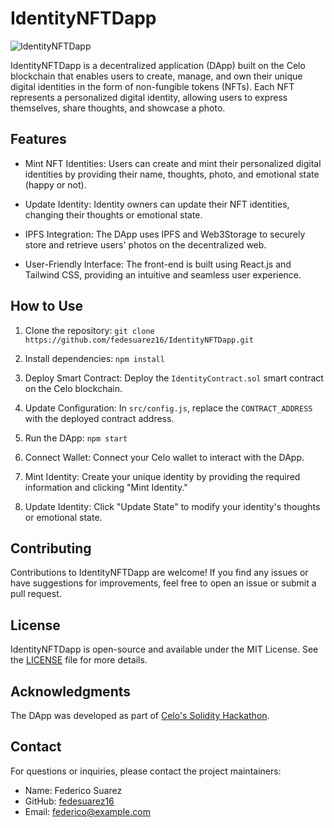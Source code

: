 # IdentityNFTDapp

![IdentityNFTDapp](insert_image_url_here)

IdentityNFTDapp is a decentralized application (DApp) built on the Celo blockchain that enables users to create, manage, and own their unique digital identities in the form of non-fungible tokens (NFTs). Each NFT represents a personalized digital identity, allowing users to express themselves, share thoughts, and showcase a photo.

## Features

- Mint NFT Identities: Users can create and mint their personalized digital identities by providing their name, thoughts, photo, and emotional state (happy or not).

- Update Identity: Identity owners can update their NFT identities, changing their thoughts or emotional state.

- IPFS Integration: The DApp uses IPFS and Web3Storage to securely store and retrieve users' photos on the decentralized web.

- User-Friendly Interface: The front-end is built using React.js and Tailwind CSS, providing an intuitive and seamless user experience.

## How to Use

1. Clone the repository: `git clone https://github.com/fedesuarez16/IdentityNFTDapp.git`

2. Install dependencies: `npm install`

3. Deploy Smart Contract: Deploy the `IdentityContract.sol` smart contract on the Celo blockchain.

4. Update Configuration: In `src/config.js`, replace the `CONTRACT_ADDRESS` with the deployed contract address.

5. Run the DApp: `npm start`

6. Connect Wallet: Connect your Celo wallet to interact with the DApp.

7. Mint Identity: Create your unique identity by providing the required information and clicking "Mint Identity."

8. Update Identity: Click "Update State" to modify your identity's thoughts or emotional state.

## Contributing

Contributions to IdentityNFTDapp are welcome! If you find any issues or have suggestions for improvements, feel free to open an issue or submit a pull request.

## License

IdentityNFTDapp is open-source and available under the MIT License. See the [LICENSE](LICENSE) file for more details.

## Acknowledgments

The DApp was developed as part of [Celo's Solidity Hackathon](https://gitcoin.co/issue/celo-org/celo-proposals/82/100026589).

## Contact

For questions or inquiries, please contact the project maintainers:

- Name: Federico Suarez
- GitHub: [fedesuarez16](https://github.com/fedesuarez16)
- Email: federico@example.com

